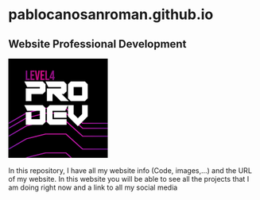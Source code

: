 # pablocanosanroman.github.io

## Website Professional Development

<img src="https://github.com/pablocanosanroman/pablocanosanroman.github.io/blob/main/images/L4ProDev.jpg" width="200" >

In this repository, I have all my website info (Code, images,...) and the URL of my website. 
In this website you will be able to see all the projects that I am doing right now and a link to all my social media
